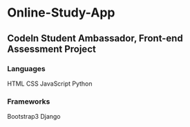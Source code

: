 # Online-Study-App
## Codeln Student Ambassador, Front-end Assessment Project 

### Languages
HTML 
CSS
JavaScript
Python

### Frameworks
Bootstrap3
Django
